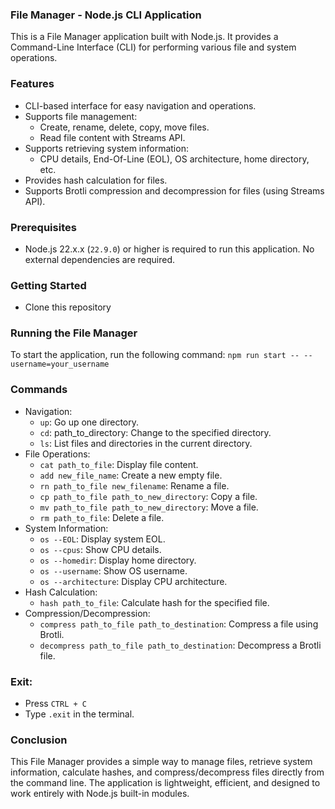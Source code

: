 ### File Manager - Node.js CLI Application

This is a File Manager application built with Node.js. It provides a Command-Line Interface (CLI) for performing various file and system operations.
### Features
 - CLI-based interface for easy navigation and operations.
 - Supports file management:
    - Create, rename, delete, copy, move files.
    - Read file content with Streams API.
 - Supports retrieving system information:
    - CPU details, End-Of-Line (EOL), OS architecture, home directory, etc.
 - Provides hash calculation for files.
 - Supports Brotli compression and decompression for files (using Streams API).
### Prerequisites
 - Node.js 22.x.x (```22.9.0```) or higher is required to run this application.
No external dependencies are required.
### Getting Started
 - Clone this repository
### Running the File Manager
To start the application, run the following command:
```npm run start -- --username=your_username```
### Commands
 - Navigation:
    - ```up```: Go up one directory.
    - ```cd```: path_to_directory: Change to the specified directory.
    - ```ls```: List files and directories in the current directory.
 - File Operations:
    - ```cat path_to_file```: Display file content.
    - ```add new_file_name```: Create a new empty file.
    - ```rn path_to_file new_filename```: Rename a file.
    - ```cp path_to_file path_to_new_directory```: Copy a file.
    - ```mv path_to_file path_to_new_directory```: Move a file.
    - ```rm path_to_file```: Delete a file.
 - System Information:
    - ```os --EOL```: Display system EOL.
    - ```os --cpus```: Show CPU details.
    -  ```os --homedir```: Display home directory.
    - ```os --username```: Show OS username.
    -  ```os --architecture```: Display CPU architecture.
 - Hash Calculation:
    - ```hash path_to_file```: Calculate hash for the specified file.
 - Compression/Decompression:
    - ```compress path_to_file path_to_destination```: Compress a file using Brotli.
    - ```decompress path_to_file path_to_destination```: Decompress a Brotli file.
### Exit:
 - Press ```CTRL + C``` 
 - Type ```.exit``` in the terminal.
### Conclusion
This File Manager provides a simple way to manage files, retrieve system information, calculate hashes, and compress/decompress files directly from the command line. The application is lightweight, efficient, and designed to work entirely with Node.js built-in modules.
